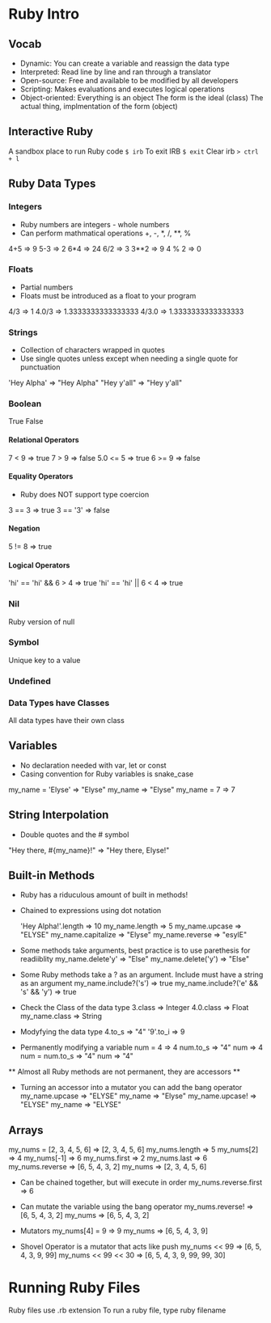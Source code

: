 # Ruby Intro

## Vocab
- Dynamic: You can create a variable and reassign the data type
- Interpreted: Read line by line and ran through a translator
- Open-source: Free and available to be modified by all developers
- Scripting: Makes evaluations and executes logical operations
- Object-oriented: Everything is an object
    The form is the ideal (class)
    The actual thing, implmentation of the form (object)

## Interactive Ruby
A sandbox place to run Ruby code
`$ irb`
To exit IRB
`$ exit`
Clear irb
`> ctrl + l`

## Ruby Data Types

### Integers
- Ruby numbers are integers - whole numbers
- Can perform mathmatical operations +, -, *, /, **, %

4+5 
=> 9 
5-3
=> 2 
6*4
=> 24 
6/2
=> 3 
3**2
=> 9 
4 % 2
=> 0

### Floats
- Partial numbers
- Floats must be introduced as a float to your program

4/3
 => 1 
4.0/3
 => 1.3333333333333333 
4/3.0
 => 1.3333333333333333

### Strings
- Collection of characters wrapped in quotes
- Use single quotes unless except when needing a single quote for punctuation

'Hey Alpha'
 => "Hey Alpha" 
"Hey y'all"
 => "Hey y'all" 

### Boolean
True
False

#### Relational Operators
7 < 9
 => true 
7 > 9
 => false 
5.0 <= 5
 => true 
6 >= 9
 => false 

#### Equality Operators
- Ruby does NOT support type coercion

3 == 3
 => true 
3 == '3'
 => false 

#### Negation
5 != 8
 => true

#### Logical Operators
'hi' == 'hi' && 6 > 4
 => true 
'hi' == 'hi' || 6 < 4
 => true 

### Nil
Ruby version of null

### Symbol
Unique key to a value

### Undefined

### Data Types have Classes
All data types have their own class

## Variables
- No declaration needed with var, let or const
- Casing convention for Ruby variables is snake_case

my_name = 'Elyse'
 => "Elyse" 
my_name
 => "Elyse" 
my_name = 7
 => 7 

## String Interpolation
- Double quotes and the # symbol

"Hey there, #{my_name}!"
 => "Hey there, Elyse!"

## Built-in Methods
- Ruby has a riduculous amount of built in methods!
- Chained to expressions using dot notation

    'Hey Alpha!'.length
    => 10 
    my_name.length
    => 5 
    my_name.upcase
    => "ELYSE" 
    my_name.capitalize
    => "Elyse" 
    my_name.reverse
    => "esylE"

- Some methods take arguments, best practice is to use parethesis for readiiblity
    my_name.delete'y'
    => "Else" 
    my_name.delete('y')
    => "Else" 

- Some Ruby methods take a ? as an argument.  Include must have a string as an argument
    my_name.include?('s')
    => true 
    my_name.include?('e' && 's' && 'y')
    => true 


- Check the Class of the data type
    3.class
    => Integer 
    4.0.class
    => Float 
    my_name.class
    => String 

- Modyfying the data type
    4.to_s
    => "4" 
    '9'.to_i
    => 9 

- Permanently modifying a variable
    num = 4
    => 4 
    num.to_s
    => "4" 
    num
    => 4 
    num = num.to_s
    => "4" 
    num
    => "4" 

** Almost all Ruby methods are not permanent, they are accessors **

- Turning an accessor into a mutator you can add the bang operator
    my_name.upcase
    => "ELYSE" 
    my_name
    => "Elyse" 
    my_name.upcase!
    => "ELYSE" 
    my_name
    => "ELYSE" 

## Arrays
my_nums = [2, 3, 4, 5, 6]
=> [2, 3, 4, 5, 6] 
my_nums.length
=> 5 
my_nums[2]
=> 4 
my_nums[-1]
=> 6 
my_nums.first
=> 2 
my_nums.last
=> 6 
my_nums.reverse
=> [6, 5, 4, 3, 2] 
my_nums
=> [2, 3, 4, 5, 6] 

- Can be chained together, but will execute in order
    my_nums.reverse.first
    => 6 

- Can mutate the variable using the bang operator
    my_nums.reverse!
    => [6, 5, 4, 3, 2] 
    my_nums
    => [6, 5, 4, 3, 2] 

- Mutators
    my_nums[4] = 9
    => 9 
    my_nums
    => [6, 5, 4, 3, 9] 

- Shovel Operator is a mutator that acts like push
    my_nums << 99
    => [6, 5, 4, 3, 9, 99] 
    my_nums << 99 << 30
    => [6, 5, 4, 3, 9, 99, 99, 30] 

# Running Ruby Files
Ruby files use .rb extension
To run a ruby file, type ruby filename